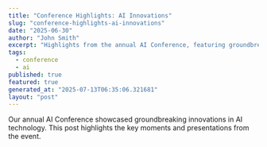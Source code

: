 ```yaml
---
title: "Conference Highlights: AI Innovations"
slug: "conference-highlights-ai-innovations"
date: "2025-06-30"
author: "John Smith"
excerpt: "Highlights from the annual AI Conference, featuring groundbreaking innovations."
tags:
  - conference
  - ai
published: true
featured: true
generated_at: "2025-07-13T06:35:06.321681"
layout: "post"
---
```


Our annual AI Conference showcased groundbreaking innovations in AI technology. This post highlights the key moments and presentations from the event.